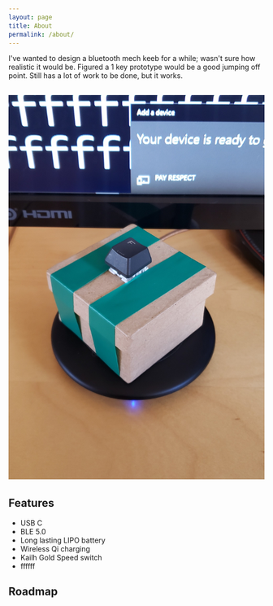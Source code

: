 ```yaml
---
layout: page
title: About
permalink: /about/
---
```



I've wanted to design a bluetooth mech keeb for a while; wasn't sure how realistic it would be. Figured a 1 key prototype would be a good jumping off point. Still has a lot of work to be done, but it works.


## <a href="{{ site.baseurl }}/" class="site-avatar"><img src="/images/tty_respect.jpg" /></a>


## Features

- USB C
- BLE 5.0
- Long lasting LIPO battery
- Wireless Qi charging
- Kailh Gold Speed switch
- ffffff

## Roadmap


